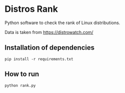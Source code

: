# Distros Rank
Python software to check the rank of Linux distributions.

Data is taken from https://distrowatch.com/

## Installation of dependencies
```
pip install -r requirements.txt
```
## How to run
```
python rank.py
```
